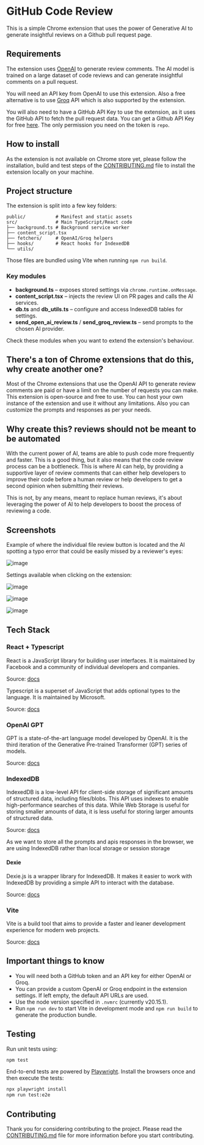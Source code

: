 # GitHub Code Review

This is a simple Chrome extension that uses the power of Generative AI to generate insightful reviews on a Github pull request page.

## Requirements

The extension uses [OpenAI](https://beta.openai.com/docs/) to generate review comments. The AI model is trained on a large dataset of code reviews and can generate insightful comments on a pull request.

You will need an API key from OpenAI to use this extension. Also a free alternative is to use [Groq](https://groq.com/) API which is also supported by the extension.

You will also need to have a GitHub API Key to use the extension, as it uses the GitHub API to fetch the pull request data. You can get a Github API Key for free [here](https://github.com/settings/tokens). The only permission you need on the token is `repo`.

## How to install

As the extension is not available on Chrome store yet, please follow the installation, build and test steps of the [CONTRIBUTING.md](CONTRIBUTING.md) file to install the extension locally on your machine.

## Project structure

The extension is split into a few key folders:

```
public/           # Manifest and static assets
src/              # Main TypeScript/React code
├── background.ts # Background service worker
├── content_script.tsx
├── fetchers/     # OpenAI/Groq helpers
├── hooks/        # React hooks for IndexedDB
└── utils/
```

Those files are bundled using Vite when running `npm run build`.

### Key modules

- **background.ts** – exposes stored settings via `chrome.runtime.onMessage`.
- **content_script.tsx** – injects the review UI on PR pages and calls the AI services.
- **db.ts** and **db_utils.ts** – configure and access IndexedDB tables for settings.
- **send_open_ai_review.ts** / **send_groq_review.ts** – send prompts to the chosen AI provider.

Check these modules when you want to extend the extension's behaviour.

## There's a ton of Chrome extensions that do this, why create another one?

Most of the Chrome extensions that use the OpenAI API to generate review comments are paid or have a limit on the number of requests you can make. This extension is open-source and free to use. You can host your own instance of the extension and use it without any limitations. Also you can customize the prompts and responses as per your needs.

## Why create this? reviews should not be meant to be automated

With the current power of AI, teams are able to push code more frequently and faster. This is a good thing, but it also means that the code review process can be a bottleneck. This is where AI can help, by providing a supportive layer of review comments that can either help developers to improve their code before a human review or help developers to get a second opinion when submitting their reviews.

This is not, by any means, meant to replace human reviews, it's about leveraging the power of AI to help developers to boost the process of reviewing a code.

## Screenshots

Example of where the individual file review button is located and the AI spotting a typo error that could be easily missed by a reviewer's eyes:

![image](https://github.com/user-attachments/assets/07789268-2f2a-4339-922d-eb256c47ef06)

Settings available when clicking on the extension:

![image](https://github.com/user-attachments/assets/c1adc4ed-ef79-4f0c-a7af-0b77ca70b350)

![image](https://github.com/user-attachments/assets/d8251ab5-bfe5-407f-be19-219fdff515a5)

![image](https://github.com/user-attachments/assets/5bd6dfeb-f6f7-4e9b-9b7f-02e2e3df6366)

## Tech Stack

### React + Typescript

React is a JavaScript library for building user interfaces. It is maintained by Facebook and a community of individual developers and companies.

Source: [docs](https://reactjs.org/)

Typescript is a superset of JavaScript that adds optional types to the language. It is maintained by Microsoft.

Source: [docs](https://www.typescriptlang.org/)

### OpenAI GPT

GPT is a state-of-the-art language model developed by OpenAI. It is the third iteration of the Generative Pre-trained Transformer (GPT) series of models.

Source: [docs](https://beta.openai.com/docs/)

### IndexedDB

IndexedDB is a low-level API for client-side storage of significant amounts of structured data, including files/blobs. This API uses indexes to enable high-performance searches of this data. While Web Storage is useful for storing smaller amounts of data, it is less useful for storing larger amounts of structured data.

Source: [docs](https://developer.mozilla.org/en-US/docs/Web/API/IndexedDB_API)

As we want to store all the prompts and apis responses in the browser, we are using IndexedDB rather than local storage or session storage

#### Dexie

Dexie.js is a wrapper library for IndexedDB. It makes it easier to work with IndexedDB by providing a simple API to interact with the database.

Source: [docs](https://dexie.org/)

### Vite

Vite is a build tool that aims to provide a faster and leaner development experience for modern web projects.

Source: [docs](https://vitejs.dev/)

## Important things to know

- You will need both a GitHub token and an API key for either OpenAI or Groq.
- You can provide a custom OpenAI or Groq endpoint in the extension settings. If
  left empty, the default API URLs are used.
- Use the node version specified in `.nvmrc` (currently v20.15.1).
- Run `npm run dev` to start Vite in development mode and `npm run build` to generate the production bundle.

## Testing

Run unit tests using:

```bash
npm test
```

End-to-end tests are powered by [Playwright](https://playwright.dev/). Install the browsers once and then execute the tests:

```bash
npx playwright install
npm run test:e2e
```

## Contributing

Thank you for considering contributing to the project. Please read the [CONTRIBUTING.md](CONTRIBUTING.md) file for more information before you start contributing.
